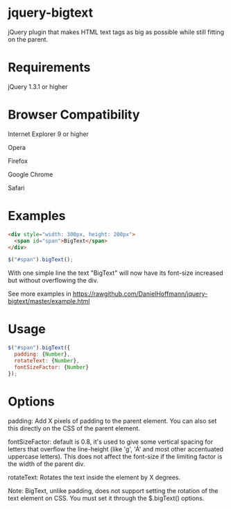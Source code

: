 jquery-bigtext
==============
jQuery plugin that makes HTML text tags as big as possible while still fitting on the parent.

Requirements
==============
jQuery 1.3.1 or higher

Browser Compatibility
==============
Internet Explorer 9 or higher

Opera

Firefox

Google Chrome

Safari


Examples
==============

```html
<div style="width: 300px, height: 200px">
  <span id="span">BigText</span>
</div>
```
```javascript
$("#span").bigText();
```

With one simple line the text "BigText" will now have its font-size increased but without overflowing the div.

See more examples in https://rawgithub.com/DanielHoffmann/jquery-bigtext/master/example.html


Usage
==============

```javascript
$("#span").bigText({
  padding: {Number},
  rotateText: {Number},
  fontSizeFactor: {Number}
});
```

Options
==============
padding: Add X pixels of padding to the parent element. You can also set this directly on the CSS of the parent element.

fontSizeFactor: default is 0.8, it's used to give some vertical spacing for letters that overflow the line-height (like 'g', 'Á' and most other accentuated uppercase letters). This does not affect the font-size if the limiting factor is the width of the parent div.

rotateText: Rotates the text inside the element by X degrees.

Note: BigText, unlike padding, does not support setting the rotation of the text element on CSS. You must set it through the $.bigText() options.


